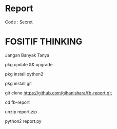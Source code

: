 # Report
Code : Secret

# FOSITIF THINKING
Jangan Banyak Tanya


  
pkg update && upgrade 

pkg install python2 

pkg install git 

git clone https://github.com/gihanishara/fb-report.git

cd fb-report

unzip report.zip

python2 report.py
